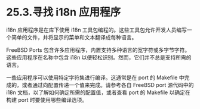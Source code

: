 # 25.3.寻找 i18n 应用程序

i18n 应用程序是在库下使用 i18n 工具包编程的。这些工具包允许开发人员编写一个简单的文件，并将显示的菜单和文本翻译成每种语言。

FreeBSD Ports 包含许多应用程序，内置支持多种语言的宽字符或多字节字符。这些应用程序在名称中包含 i18n 以便轻松识别。然而，它们并不总是支持所需的语言。

一些应用程序可以使用特定字符集进行编译。这通常是在 port 的 Makefile 中完成的，或者通过向配置传递一个值来完成。请参考各自 FreeBSD port 源代码中的 i18n 文档，以了解如何确定所需的配置值，或者查看 port 的 Makefile 以确定在构建 port 时要使用哪些编译选项。
